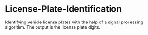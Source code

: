 # License-Plate-Identification
Identifying vehicle license plates with the help of a signal processing algorithm. The output is the license plate digits.
